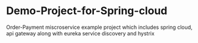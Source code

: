 # Demo-Project-for-Spring-cloud
Order-Payment miscroservice example project which includes spring cloud, api gateway along with eureka service discovery and hystrix

